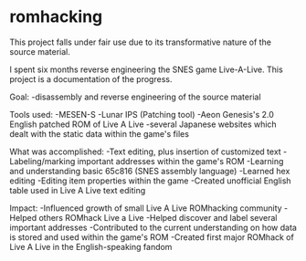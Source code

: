 # romhacking

This project falls under fair use due to its transformative nature of the source material.

I spent six months reverse engineering the SNES game Live-A-Live. This project is a documentation of the progress.

Goal:
  -disassembly and reverse engineering of the source material

Tools used:
  -MESEN-S
  -Lunar IPS (Patching tool)
  -Aeon Genesis's 2.0 English patched ROM of Live A Live
  -several Japanese websites which dealt with the static data within the game's files
  
What was accomplished:
  -Text editing, plus insertion of customized text
  -Labeling/marking important addresses within the game's ROM
  -Learning and understanding basic 65c816 (SNES assembly language)
  -Learned hex editing
  -Editing item properties within the game
  -Created unofficial English table used in Live A Live text editing
 
Impact:
  -Influenced growth of small  Live A Live ROMhacking community
  -Helped others ROMhack Live a Live
  -Helped discover and label several important addresses
  -Contributed to the current understanding on how data is stored and used within the game's ROM
  -Created first major ROMhack of Live A Live in the English-speaking fandom
